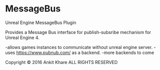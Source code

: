 # MessageBus
Unreal Engine MessageBus Plugin

Provides a Message Bus interface for publish-subsribe mechanism for Unreal Engine 4.

-allows games instances to communicate without unreal engine server.
-uses https://www.pubnub.com/ as a backend.
-more backends to come

Copyright © 2016 Ankit Khare ALL RIGHTS RESERVED
